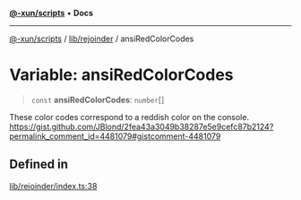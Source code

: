 [**@-xun/scripts**](../../../README.md) • **Docs**

***

[@-xun/scripts](../../../README.md) / [lib/rejoinder](../README.md) / ansiRedColorCodes

# Variable: ansiRedColorCodes

> `const` **ansiRedColorCodes**: `number`[]

These color codes correspond to a reddish color on the console.
https://gist.github.com/JBlond/2fea43a3049b38287e5e9cefc87b2124?permalink_comment_id=4481079#gistcomment-4481079

## Defined in

[lib/rejoinder/index.ts:38](https://github.com/Xunnamius/xscripts/blob/09056cae12d2b8f174c6d0ccc038e6099f396bc6/lib/rejoinder/index.ts#L38)
